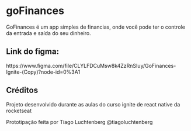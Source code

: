 # goFinances
GoFinances é um app simples de financias, onde você pode ter o controle da entrada e saída do seu dinheiro.

<h2>Link do figma: </h2
<a href="https://www.figma.com/file/CLYLFDCuMsw8k4ZzRnSIuy/GoFinances-Ignite-(Copy)?node-id=0%3A1">https://www.figma.com/file/CLYLFDCuMsw8k4ZzRnSIuy/GoFinances-Ignite-(Copy)?node-id=0%3A1</a>
<br/>

<h2>Créditos</h2>
<p> Projeto desenvolvido durante as aulas do curso ignite de react native da rocketseat </p>
<p> Prototipação feita por Tiago Luchtenberg @tiagoluchtenberg </p>
